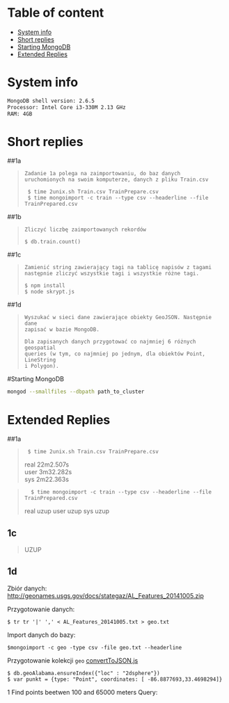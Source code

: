 # Table of content

- [System info](#system-info)
- [Short replies](#short-replies)
- [Starting MongoDB](#starting-mongodb)
- [Extended Replies](#extended-replies)
    

# System info

```bash
MongoDB shell version: 2.6.5
Processor: Intel Core i3-330M 2.13 GHz
RAM: 4GB
```



# Short replies
##1a
> ```text 
> Zadanie 1a polega na zaimportowaniu, do baz danych
> uruchomionych na swoim komputerze, danych z pliku Train.csv 
> ```
> 
> ```  
>  $ time 2unix.sh Train.csv TrainPrepare.csv   
>  $ time mongoimport -c train --type csv --headerline --file TrainPrepared.csv 
> ```



##1b

> ```
> Zliczyć liczbę zaimportowanych rekordów
> ```
> ```   
> $ db.train.count()
> ```

##1c
>```
>Zamienić string zawierający tagi na tablicę napisów z tagami następnie zliczyć wszystkie tagi i wszystkie różne tagi.
>``` 
>```
> $ npm install
> $ node skrypt.js
>```

##1d

> ```
> Wyszukać w sieci dane zawierające obiekty GeoJSON. Następnie dane
> zapisać w bazie MongoDB.
> 
> Dla zapisanych danych przygotować co najmniej 6 różnych geospatial
> queries (w tym, co najmniej po jednym, dla obiektów Point, LineString
> i Polygon).
> ```


#Starting MongoDB

```bash
mongod --smallfiles --dbpath path_to_cluster
```

# Extended Replies

##1a

> ```  
>  $ time 2unix.sh Train.csv TrainPrepare.csv   
> ```
>  
>  real  22m2.507s  
>  user  3m32.282s  
>  sys   2m22.363s
>  


> ```  
>   $ time mongoimport -c train --type csv --headerline --file TrainPrepared.csv 
> ```
>  
>  real  uzup
>  user uzup
>  sys uzup
>  

## 1c

> UZUP
> 


## 1d

Zbiór danych: http://geonames.usgs.gov/docs/stategaz/AL_Features_20141005.zip

Przygotowanie danych: 

```
$ tr tr '|' ',' < AL_Features_20141005.txt > geo.txt
```

Import danych do bazy:
```
$mongoimport -c geo -type csv -file geo.txt --headerline
```
Przygotowanie kolekcji ``geo`` [convertToJSON.js]()
```
$ db.geoAlabama.ensureIndex({"loc" : "2dsphere"})
$ var punkt = {type: "Point", coordinates: [ -86.8877693,33.4698294]} 
```
1
Find points beetwen 100 and 65000 meters
Query:
